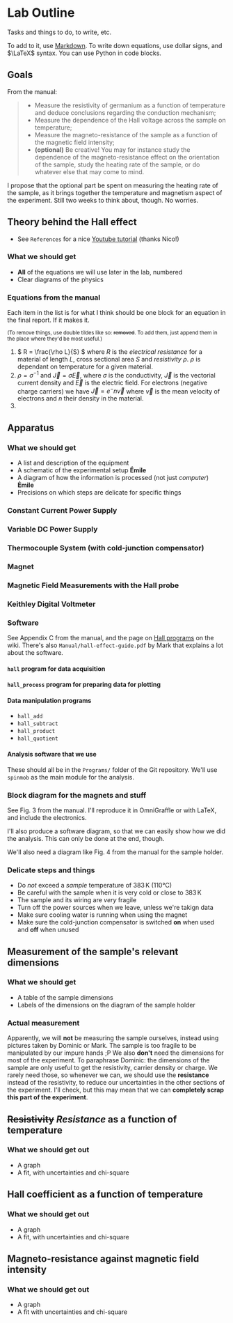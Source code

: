 
# Lab Outline

Tasks and things to do, to write, etc.

To add to it, use [Markdown](http://www.facebook.com/l.php?u=http%3A%2F%2Fmarkdowntutorial.com%2F&h=8AQGIPO_0). To write down equations, use dollar signs, and $\LaTeX$ syntax. You can use Python in code blocks.

## Goals

From the manual:
> - Measure the resistivity of germanium as a function of temperature and deduce conclusions regarding the conduction mechanism;
> - Measure the dependence of the Hall voltage across the sample on temperature;
> - Measure the magneto-resistance of the sample as a function of the magnetic field intensity;
> - **(optional)** Be creative! You may for instance study the dependence of the magneto-resistance effect on the orientation of the sample, study the heating rate of the sample, or do whatever else that may come to mind.

I propose that the optional part be spent on measuring the heating rate of the sample, as it brings together the temperature and magnetism aspect of the experiment. Still two weeks to think about, though. No worries.

## Theory behind the Hall effect

- See `References` for a nice [Youtube tutorial](https://www.facebook.com/l.php?u=https%3A%2F%2Fwww.youtube.com%2Fwatch%3Fv%3DfZoFnKo-bwk&h=8AQGIPO_0) (thanks Nico!)

### What we should get

- **All** of the equations we will use later in the lab, numbered
- Clear diagrams of the physics

### Equations from the manual

Each item in the list is for what I think should be one block for an equation in the final report. If it makes it.

<small>(To remove things, use double tildes like so: ~~removed~~. To add them, just append them in the place where they'd be most useful.)</small>

1. $ R = \frac{\rho L}{S} $ where $R$ is the *electrical resistance* for a material of length *L*, cross sectional area *S* and *resistivity* $\rho$. $\rho$ is dependant on temperature for a given material.
2. $\rho = \sigma^{-1}$ and $\vec{J}=\sigma\vec{E}$, where $\sigma$ is the conductivity, $\vec{J}$ is the vectorial current density and $\vec{E}$ is the electric field. For electrons (negative charge carriers) we have $\vec{J}=e^-n\vec{v}$ where $\vec{v}$ is the mean velocity of electrons and $n$ their density in the material.
3. 

## Apparatus

### What we should get

- A list and description of the equipment
- A schematic of the experimental setup **Émile**
- A diagram of how the information is processed (not just *computer*) **Émile**
- Precisions on which steps are delicate for specific things

### Constant Current Power Supply

### Variable DC Power Supply

### Thermocouple System (with cold-junction compensator)

### Magnet

### Magnetic Field Measurements with the Hall probe

### Keithley Digital Voltmeter

### Software

See Appendix C from the manual, and the page on [Hall programs](http://www.ugrad.physics.mcgill.ca/wiki/index.php/Software:Hall_Effect) on the wiki. There's also `Manual/hall-effect-guide.pdf` by Mark that explains a lot about the software.

#### `hall` program for data acquisition

#### `hall_process` program for preparing data for plotting

#### Data manipulation programs

- `hall_add`
- `hall_subtract`
- `hall_product`
- `hall_quotient`

#### Analysis software that we use

These should all be in the `Programs/` folder of the Git repository. We'll use `spinmob` as the main module for the analysis.

### Block diagram for the magnets and stuff

See Fig. 3 from the manual. I'll reproduce it in OmniGraffle or with LaTeX, and include the electronics.

I'll also produce a software diagram, so that we can easily show how we did the analysis. This can only be done at the end, though.

We'll also need a diagram like Fig. 4 from the manual for the sample holder.

### Delicate steps and things

- Do *not* exceed a *sample* temperature of $383\,\mathrm{K}$ (110°C)
- Be careful with the sample when it is very cold or close to $383\,\mathrm{K}$
- The sample and its wiring are *very* fragile
- Turn off the power sources when we leave, unless we're takign data
- Make sure cooling water is running when using the magnet
- Make sure the cold-junction compensator is switched **on** when used and **off** when unused

## Measurement of the sample's relevant dimensions

### What we should get

- A table of the sample dimensions
- Labels of the dimensions on the diagram of the sample holder

### Actual measurement

Apparently, we will **not** be measuring the sample ourselves, instead using pictures taken by Dominic or Mark. The sample is too fragile to be manipulated by our impure hands ;P We also **don't** need the dimensions for most of the experiment. To paraphrase Dominic: the dimensions of the sample are only useful to get the resistivity, carrier density or charge. We rarely need those, so whenever we can, we should use the **resistance** instead of the resistivity, to reduce our uncertainties in the other sections of the experiment. I'll check, but this may mean that we can **completely scrap this part of the experiment**.

## ~~Resistivity~~ _Resistance_ as a function of temperature

### What we should get out

- A graph
- A fit, with uncertainties and chi-square

## Hall coefficient as a function of temperature

### What we should get out

- A graph
- A fit, with uncertainties and chi-square

## Magneto-resistance against magnetic field intensity

### What we should get out

- A graph
- A fit with uncertainties and chi-square


    
